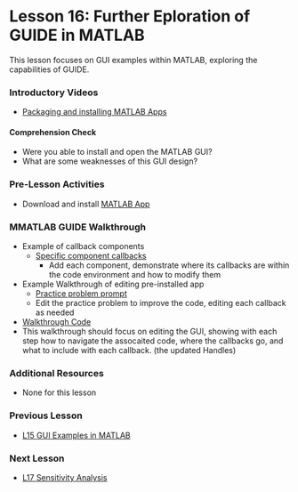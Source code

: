 # **Lesson 16: Further Eploration of GUIDE in MATLAB**

This lesson focuses on GUI examples within MATLAB, exploring the capabilities of GUIDE.

### **Introductory Videos**
 * [Packaging and installing MATLAB Apps](https://www.mathworks.com/videos/packaging-and-installing-matlab-apps-101563.html)
 
#### **Comprehension Check**
 * Were you able to install and open the MATLAB GUI?
 * What are some weaknesses of this GUI design?
### **Pre-Lesson Activities**
  * Download and install [MATLAB App](https://bitbucket.org/ashleefv/checlassfa20/src/master/In%20Class%20Problem%20Activities/MATLAB/2D%20Heat%20Conduction.mlappinstall)

### **MMATLAB GUIDE Walkthrough**
* Example of callback components
  * [Specific component callbacks](https://www.mathworks.com/help/matlab/creating_guis/add-code-for-components-in-callbacks.html)
    * Add each component, demonstrate where its callbacks are within the code environment and how to modify them
* Example Walkthrough of editing pre-installed app
  * [Practice problem prompt](https://github.com/ashleefv/ApplNumComp/blob/master/2DHeatConduction%20GUI%20In-Class%20Problem.pdf)
   * Edit the practice problem to improve the code, editing each callback as needed
* [Walkthrough Code](/CHEclassFa20/In%20Class%20Problem%20Solutions/MATLAB/simpleGUIusingGUIDE.m)
 * This walkthrough should focus on editing the GUI, showing with each step how to navigate the assocaited code, where the callbacks go, and what to include with each callback. (the updated Handles)
### **Additional Resources**
* None for this lesson

### **Previous Lesson**
 * [L15 GUI Examples in MATLAB](/L15%20MATLAB%20and%20GUIDE.md)
### **Next Lesson**
 * [L17 Sensitivity Analysis](/L17%20Sensitivity%20Analysis.md)
